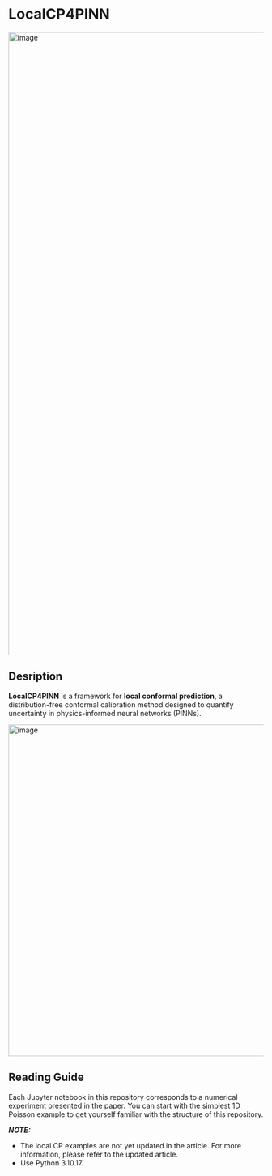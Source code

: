 # LocalCP4PINN

<img width="1803" height="1229" alt="image" src="https://github.com/user-attachments/assets/3de9e23a-0f83-49f7-aa1b-32ba501a7f03" />

## Desription
**LocalCP4PINN** is a framework for **local conformal prediction**, a distribution-free conformal calibration method designed to quantify uncertainty in physics-informed neural networks (PINNs).

<img width="983" height="654" alt="image" src="https://github.com/user-attachments/assets/47b5acf9-ef7c-45fe-b3b6-ffe0da69629a" />

## Reading Guide
Each Jupyter notebook in this repository corresponds to a numerical experiment presented in the paper.
You can start with the simplest 1D Poisson example to get yourself familiar with the structure of this repository.

***NOTE:***
- The local CP examples are not yet updated in the article. For more information, please refer to the updated article.
- Use Python 3.10.17.
